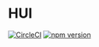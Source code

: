 # HUI

[![CircleCI](https://circleci.com/gh/CheneyZhangCH/HUI.svg?style=svg)](https://circleci.com/gh/CheneyZhangCH/HUI) [![npm version](https://badge.fury.io/js/hui12138.svg)](https://badge.fury.io/js/hui12138)